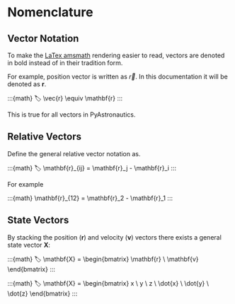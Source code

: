 # Nomenclature

## Vector Notation
To make the [LaTex amsmath](https://www.ams.org/arc/tex/amsmath/amsldoc.pdf) rendering easier to read, vectors are denoted in bold instead of in their tradition form. 

For example, position vector is written as $\vec{r}$. In this documentation it will be denoted as $\mathbf{r}$.

:::{math}
:label:
\vec{r} \equiv \mathbf{r}
:::

This is true for all vectors in PyAstronautics.

## Relative Vectors

Define the general relative vector notation as.

:::{math}
:label:
\mathbf{r}_{ij} = \mathbf{r}_j - \mathbf{r}_i
:::

For example

:::{math}
\mathbf{r}_{12} = \mathbf{r}_2 - \mathbf{r}_1
:::

## State Vectors

By stacking the position ($\mathbf{r}$) and velocity ($\mathbf{v}$) vectors there exists a general state vector $\mathbf{X}$:

:::{math}
:label:
\mathbf{X} = \begin{bmatrix} 
    \mathbf{r} \\
    \mathbf{v} 
\end{bmatrix}
:::

:::{math}
:label:
\mathbf{X} = \begin{bmatrix} 
    x       \\ y       \\ z \\
    \dot{x} \\ \dot{y} \\ \dot{z}
\end{bmatrix}
:::

